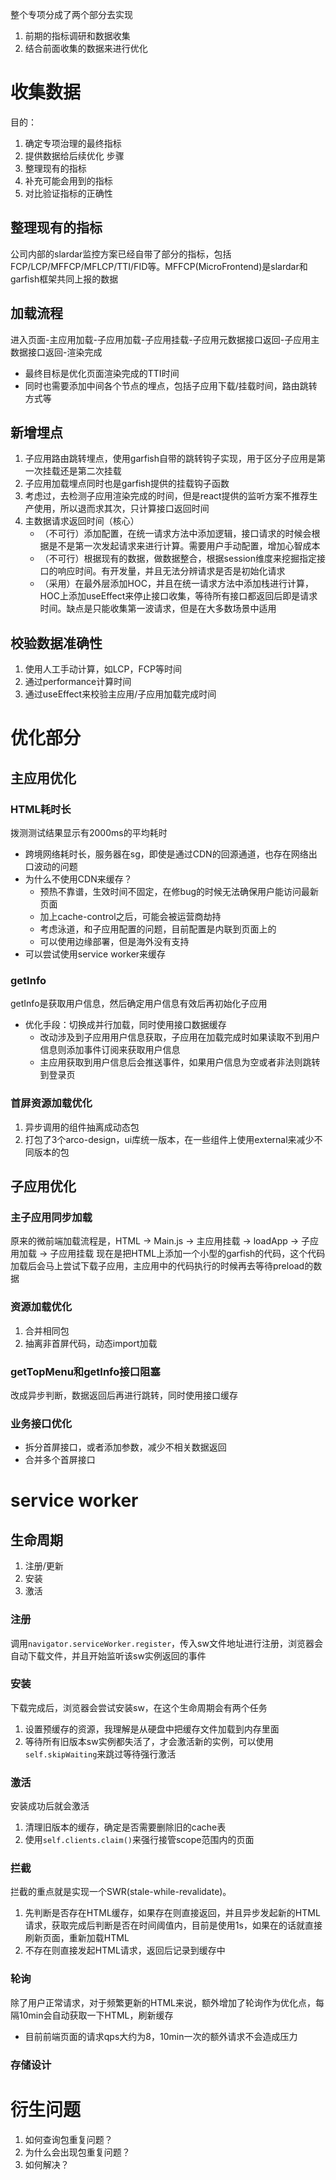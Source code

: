 整个专项分成了两个部分去实现
1. 前期的指标调研和数据收集
2. 结合前面收集的数据来进行优化

# 收集数据
目的：
1. 确定专项治理的最终指标
2. 提供数据给后续优化
步骤
1. 整理现有的指标
2. 补充可能会用到的指标
3. 对比验证指标的正确性

## 整理现有的指标
公司内部的slardar监控方案已经自带了部分的指标，包括FCP/LCP/MFFCP/MFLCP/TTI/FID等。MFFCP(MicroFrontend)是slardar和garfish框架共同上报的数据
## 加载流程
进入页面-主应用加载-子应用加载-子应用挂载-子应用元数据接口返回-子应用主数据接口返回-渲染完成

- 最终目标是优化页面渲染完成的TTI时间
- 同时也需要添加中间各个节点的埋点，包括子应用下载/挂载时间，路由跳转方式等
## 新增埋点
1. 子应用路由跳转埋点，使用garfish自带的跳转钩子实现，用于区分子应用是第一次挂载还是第二次挂载
2. 子应用加载埋点同时也是garfish提供的挂载钩子函数
3. 考虑过，去检测子应用渲染完成的时间，但是react提供的监听方案不推荐生产使用，所以退而求其次，只计算接口返回时间
4. 主数据请求返回时间（核心）
   - （不可行）添加配置，在统一请求方法中添加逻辑，接口请求的时候会根据是不是第一次发起请求来进行计算。需要用户手动配置，增加心智成本
   - （不可行）根据现有的数据，做数据整合，根据session维度来挖掘指定接口的响应时间。有开发量，并且无法分辨请求是否是初始化请求
   - （采用）在最外层添加HOC，并且在统一请求方法中添加栈进行计算，HOC上添加useEffect来停止接口收集，等待所有接口都返回后即是请求时间。缺点是只能收集第一波请求，但是在大多数场景中适用
## 校验数据准确性
1. 使用人工手动计算，如LCP，FCP等时间
2. 通过performance计算时间
3. 通过useEffect来校验主应用/子应用加载完成时间

# 优化部分
## 主应用优化
### HTML耗时长
拨测测试结果显示有2000ms的平均耗时
- 跨境网络耗时长，服务器在sg，即使是通过CDN的回源通道，也存在网络出口波动的问题
- 为什么不使用CDN来缓存？
   - 预热不靠谱，生效时间不固定，在修bug的时候无法确保用户能访问最新页面
   - 加上cache-control之后，可能会被运营商劫持
   - 考虑泳道，和子应用配置的问题，目前配置是内联到页面上的
   - 可以使用边缘部署，但是海外没有支持
- 可以尝试使用service worker来缓存
### getInfo
getInfo是获取用户信息，然后确定用户信息有效后再初始化子应用
- 优化手段：切换成并行加载，同时使用接口数据缓存
    - 改动涉及到子应用用户信息获取，子应用在加载完成时如果读取不到用户信息则添加事件订阅来获取用户信息
    - 主应用获取到用户信息后会推送事件，如果用户信息为空或者非法则跳转到登录页
### 首屏资源加载优化
1. 异步调用的组件抽离成动态包
2. 打包了3个arco-design，ui库统一版本，在一些组件上使用external来减少不同版本的包
## 子应用优化
### 主子应用同步加载
原来的微前端加载流程是，HTML -> Main.js -> 主应用挂载 -> loadApp -> 子应用加载 -> 子应用挂载
现在是把HTML上添加一个小型的garfish的代码，这个代码加载后会马上尝试下载子应用，主应用中的代码执行的时候再去等待preload的数据
### 资源加载优化
1. 合并相同包
2. 抽离非首屏代码，动态import加载
### getTopMenu和getInfo接口阻塞
改成异步判断，数据返回后再进行跳转，同时使用接口缓存
### 业务接口优化
- 拆分首屏接口，或者添加参数，减少不相关数据返回
- 合并多个首屏接口

# service worker
## 生命周期
1. 注册/更新
2. 安装
3. 激活
### 注册
调用`navigator.serviceWorker.register`，传入sw文件地址进行注册，浏览器会自动下载文件，并且开始监听该sw实例返回的事件
### 安装
下载完成后，浏览器会尝试安装sw，在这个生命周期会有两个任务
1. 设置预缓存的资源，我理解是从硬盘中把缓存文件加载到内存里面
2. 等待所有旧版本sw实例都失活了，才会激活新的实例，可以使用`self.skipWaiting`来跳过等待强行激活
### 激活
安装成功后就会激活
1. 清理旧版本的缓存，确定是否需要删除旧的cache表
2. 使用`self.clients.claim()`来强行接管scope范围内的页面
### 拦截
拦截的重点就是实现一个SWR(stale-while-revalidate)。
1. 先判断是否存在HTML缓存，如果存在则直接返回，并且异步发起新的HTML请求，获取完成后判断是否在时间阈值内，目前是使用1s，如果在的话就直接刷新页面，重新加载HTML
2. 不存在则直接发起HTML请求，返回后记录到缓存中
### 轮询
除了用户正常请求，对于频繁更新的HTML来说，额外增加了轮询作为优化点，每隔10min会自动获取一下HTML，刷新缓存
- 目前前端页面的请求qps大约为8，10min一次的额外请求不会造成压力
### 存储设计




# 衍生问题
1. 如何查询包重复问题？
2. 为什么会出现包重复问题？
3. 如何解决？



